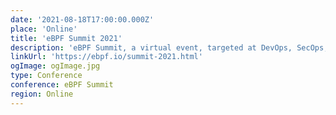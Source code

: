 ```yaml
---
date: '2021-08-18T17:00:00.000Z'
place: 'Online'
title: 'eBPF Summit 2021'
description: 'eBPF Summit, a virtual event, targeted at DevOps, SecOps, platform architects, and developers is open for registration.'
linkUrl: 'https://ebpf.io/summit-2021.html'
ogImage: ogImage.jpg
type: Conference
conference: eBPF Summit
region: Online
---
```


